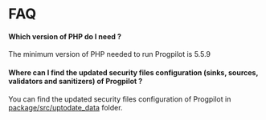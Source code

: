 # FAQ

#### Which version of PHP do I need ?
The minimum version of PHP needed to run Progpilot is 5.5.9

#### Where can I find the updated security files configuration (sinks, sources, validators and sanitizers) of Progpilot ?
You can find the updated security files configuration of Progpilot in [package/src/uptodate_data](../package/src/uptodate_data) folder.
